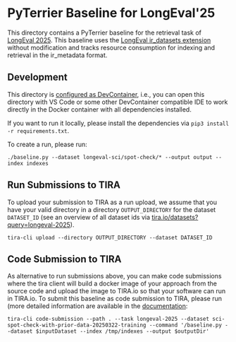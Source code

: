 # PyTerrier Baseline for LongEval'25

This directory contains a PyTerrier baseline for the retrieval task of [LongEval 2025](https://clef-longeval.github.io/). This baseline uses the [LongEval ir_datasets extension](https://github.com/clef-longeval/ir-datasets-longeval) without modification and tracks resource consumption for indexing and retrieval in the ir_metadata format.

## Development

This directory is [configured as DevContainer](https://code.visualstudio.com/docs/devcontainers/containers), i.e., you can open this directory with VS Code or some other DevContainer compatible IDE to work directly in the Docker container with all dependencies installed.

If you want to run it locally, please install the dependencies via `pip3 install -r requirements.txt`.

To create a run, please run:

```
./baseline.py --dataset longeval-sci/spot-check/* --output output --index indexes
```

## Run Submissions to TIRA

To upload your submission to TIRA as a run upload, we assume that you have your valid directory in a directory `OUTPUT_DIRECTORY` for the dataset `DATASET_ID` (see an overview of all dataset ids via [tira.io/datasets?query=longeval-2025](https://archive.tira.io/datasets?query=longeval-2025)).

```
tira-cli upload --directory OUTPUT_DIRECTORY --dataset DATASET_ID
```

## Code Submission to TIRA

As alternative to run submissions above, you can make code submissions where the tira client will build a docker image of your approach from the source code and upload the image to TIRA.io so that your software can run in TIRA.io. To submit this baseline as code submission to TIRA, please run (more detailed information are available in the [documentation](https://docs.tira.io/participants/participate.html#submitting-your-submission):

```
tira-cli code-submission --path . --task longeval-2025 --dataset sci-spot-check-with-prior-data-20250322-training --command '/baseline.py --dataset $inputDataset --index /tmp/indexes --output $outputDir'
```
